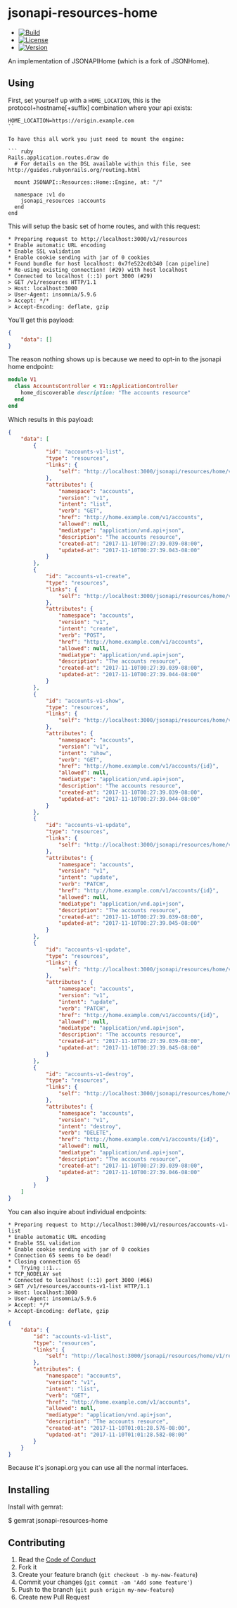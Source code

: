 # jsonapi-resources-home

  - [![Build](http://img.shields.io/travis-ci/krainboltgreene/blankgem.gem.svg?style=flat-square)](https://travis-ci.org/krainboltgreene/blankgem.gem)
  - [![License](http://img.shields.io/badge/license-ISC-brightgreen.svg?style=flat-square)](http://opensource.org/licenses/ISC)
  - [![Version](http://img.shields.io/gem/v/blankgem.svg?style=flat-square)](https://rubygems.org/gems/blankgem)

An implementation of JSONAPIHome (which is a fork of JSONHome).


## Using

First, set yourself up with a `HOME_LOCATION`, this is the protocol+hostname[+suffix] combination where your api exists:

```
HOME_LOCATION=https://origin.example.com
``

To have this all work you just need to mount the engine:

``` ruby
Rails.application.routes.draw do
  # For details on the DSL available within this file, see http://guides.rubyonrails.org/routing.html

  mount JSONAPI::Resources::Home::Engine, at: "/"

  namespace :v1 do
    jsonapi_resources :accounts
  end
end
```

This will setup the basic set of home routes, and with this request:

```
* Preparing request to http://localhost:3000/v1/resources
* Enable automatic URL encoding
* Enable SSL validation
* Enable cookie sending with jar of 0 cookies
* Found bundle for host localhost: 0x7fe522cdb340 [can pipeline]
* Re-using existing connection! (#29) with host localhost
* Connected to localhost (::1) port 3000 (#29)
> GET /v1/resources HTTP/1.1
> Host: localhost:3000
> User-Agent: insomnia/5.9.6
> Accept: */*
> Accept-Encoding: deflate, gzip
```

You'll get this payload:

``` json
{
	"data": []
}
```

The reason nothing shows up is because we need to opt-in to the jsonapi home endpoint:

``` ruby
module V1
  class AccountsController < V1::ApplicationController
    home_discoverable description: "The accounts resource"
  end
end

```

Which results in this payload:

``` json
{
	"data": [
		{
			"id": "accounts-v1-list",
			"type": "resources",
			"links": {
				"self": "http://localhost:3000/jsonapi/resources/home/v1/resources/accounts-v1-list"
			},
			"attributes": {
				"namespace": "accounts",
				"version": "v1",
				"intent": "list",
				"verb": "GET",
				"href": "http://home.example.com/v1/accounts",
				"allowed": null,
				"mediatype": "application/vnd.api+json",
				"description": "The accounts resource",
				"created-at": "2017-11-10T00:27:39.039-08:00",
				"updated-at": "2017-11-10T00:27:39.043-08:00"
			}
		},
		{
			"id": "accounts-v1-create",
			"type": "resources",
			"links": {
				"self": "http://localhost:3000/jsonapi/resources/home/v1/resources/accounts-v1-create"
			},
			"attributes": {
				"namespace": "accounts",
				"version": "v1",
				"intent": "create",
				"verb": "POST",
				"href": "http://home.example.com/v1/accounts",
				"allowed": null,
				"mediatype": "application/vnd.api+json",
				"description": "The accounts resource",
				"created-at": "2017-11-10T00:27:39.039-08:00",
				"updated-at": "2017-11-10T00:27:39.044-08:00"
			}
		},
		{
			"id": "accounts-v1-show",
			"type": "resources",
			"links": {
				"self": "http://localhost:3000/jsonapi/resources/home/v1/resources/accounts-v1-show"
			},
			"attributes": {
				"namespace": "accounts",
				"version": "v1",
				"intent": "show",
				"verb": "GET",
				"href": "http://home.example.com/v1/accounts/{id}",
				"allowed": null,
				"mediatype": "application/vnd.api+json",
				"description": "The accounts resource",
				"created-at": "2017-11-10T00:27:39.039-08:00",
				"updated-at": "2017-11-10T00:27:39.044-08:00"
			}
		},
		{
			"id": "accounts-v1-update",
			"type": "resources",
			"links": {
				"self": "http://localhost:3000/jsonapi/resources/home/v1/resources/accounts-v1-update"
			},
			"attributes": {
				"namespace": "accounts",
				"version": "v1",
				"intent": "update",
				"verb": "PATCH",
				"href": "http://home.example.com/v1/accounts/{id}",
				"allowed": null,
				"mediatype": "application/vnd.api+json",
				"description": "The accounts resource",
				"created-at": "2017-11-10T00:27:39.039-08:00",
				"updated-at": "2017-11-10T00:27:39.045-08:00"
			}
		},
		{
			"id": "accounts-v1-update",
			"type": "resources",
			"links": {
				"self": "http://localhost:3000/jsonapi/resources/home/v1/resources/accounts-v1-update"
			},
			"attributes": {
				"namespace": "accounts",
				"version": "v1",
				"intent": "update",
				"verb": "PATCH",
				"href": "http://home.example.com/v1/accounts/{id}",
				"allowed": null,
				"mediatype": "application/vnd.api+json",
				"description": "The accounts resource",
				"created-at": "2017-11-10T00:27:39.039-08:00",
				"updated-at": "2017-11-10T00:27:39.045-08:00"
			}
		},
		{
			"id": "accounts-v1-destroy",
			"type": "resources",
			"links": {
				"self": "http://localhost:3000/jsonapi/resources/home/v1/resources/accounts-v1-destroy"
			},
			"attributes": {
				"namespace": "accounts",
				"version": "v1",
				"intent": "destroy",
				"verb": "DELETE",
				"href": "http://home.example.com/v1/accounts/{id}",
				"allowed": null,
				"mediatype": "application/vnd.api+json",
				"description": "The accounts resource",
				"created-at": "2017-11-10T00:27:39.039-08:00",
				"updated-at": "2017-11-10T00:27:39.046-08:00"
			}
		}
	]
}
```

You can also inquire about individual endpoints:

```
* Preparing request to http://localhost:3000/v1/resources/accounts-v1-list
* Enable automatic URL encoding
* Enable SSL validation
* Enable cookie sending with jar of 0 cookies
* Connection 65 seems to be dead!
* Closing connection 65
*   Trying ::1...
* TCP_NODELAY set
* Connected to localhost (::1) port 3000 (#66)
> GET /v1/resources/accounts-v1-list HTTP/1.1
> Host: localhost:3000
> User-Agent: insomnia/5.9.6
> Accept: */*
> Accept-Encoding: deflate, gzip
```

``` json
{
	"data": {
		"id": "accounts-v1-list",
		"type": "resources",
		"links": {
			"self": "http://localhost:3000/jsonapi/resources/home/v1/resources/accounts-v1-list"
		},
		"attributes": {
			"namespace": "accounts",
			"version": "v1",
			"intent": "list",
			"verb": "GET",
			"href": "http://home.example.com/v1/accounts",
			"allowed": null,
			"mediatype": "application/vnd.api+json",
			"description": "The accounts resource",
			"created-at": "2017-11-10T01:01:28.576-08:00",
			"updated-at": "2017-11-10T01:01:28.582-08:00"
		}
	}
}
```

Because it's jsonapi.org you can use all the normal interfaces.


## Installing

Install with gemrat:

  $ gemrat jsonapi-resources-home


## Contributing

  1. Read the [Code of Conduct](/CONDUCT.md)
  2. Fork it
  3. Create your feature branch (`git checkout -b my-new-feature`)
  4. Commit your changes (`git commit -am 'Add some feature'`)
  5. Push to the branch (`git push origin my-new-feature`)
  6. Create new Pull Request

